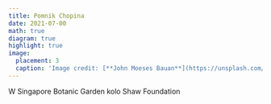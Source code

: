 ```yaml
---
title: Pomnik Chopina
date: 2021-07-00
math: true
diagram: true
highlight: true
image:
  placement: 3
  caption: 'Image credit: [**John Moeses Bauan**](https://unsplash.com/photos/OGZtQF8iC0g)'
---
```


W Singapore Botanic Garden kolo Shaw Foundation


